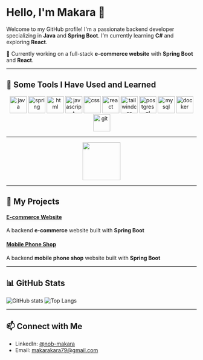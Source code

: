 # Hello, I'm Makara 👋

Welcome to my GitHub profile! I'm a passionate backend developer specializing in **Java** and **Spring Boot**. I’m currently learning **C#** and exploring **React**.

🔭 Currently working on a full-stack **e-commerce website** with **Spring Boot** and **React**.

---

## 🚀 Some Tools I Have Used and Learned

<p align="center">
  <img src="https://cdn.jsdelivr.net/gh/devicons/devicon/icons/java/java-original.svg" alt="java" width="45" height="45"/>
  <img src="https://cdn.jsdelivr.net/gh/devicons/devicon/icons/spring/spring-original.svg" alt="spring" width="45" height="45"/>
  <img src="https://cdn.jsdelivr.net/gh/devicons/devicon/icons/html5/html5-original.svg" alt="html" width="45" height="45"/>
  <img src="https://cdn.jsdelivr.net/gh/devicons/devicon/icons/javascript/javascript-original.svg" alt="javascript" width="45" height="45"/>
  <img src="https://cdn.jsdelivr.net/gh/devicons/devicon/icons/css3/css3-original.svg" alt="css" width="45" height="45"/>
  <img src="https://cdn.jsdelivr.net/gh/devicons/devicon/icons/react/react-original.svg" alt="react" width="45" height="45"/>
  <img src="https://cdn.jsdelivr.net/gh/devicons/devicon/icons/tailwindcss/tailwindcss-original.svg" alt="tailwindcss" width="45" height="45"/>
  <img src="https://cdn.jsdelivr.net/gh/devicons/devicon/icons/postgresql/postgresql-original.svg" alt="postgresql" width="45" height="45"/>
  <img src="https://cdn.jsdelivr.net/gh/devicons/devicon/icons/mysql/mysql-original.svg" alt="mysql" width="45" height="45"/>
  <img src="https://cdn.jsdelivr.net/gh/devicons/devicon/icons/docker/docker-original.svg" alt="docker" width="45" height="45"/>
  <img src="https://cdn.jsdelivr.net/gh/devicons/devicon/icons/git/git-original.svg" alt="git" width="45" height="45"/>
</p>

---
<div align="center">
  <img src="https://media.giphy.com/media/MA4n0unlqEmCNUd1VN/giphy.gif?cid=ecf05e47nr7hl6fu9f2mp0ujwhzdjy2n2m8pq9hf60hj93po&ep=v1_gifs_related&rid=giphy.gif&ct=g" width="100" height="100" />
</div>

---

## 🌟 My Projects

#### [E-commerce Website](https://github.com/Makara-Nob/Shopping-Cart)
A backend **e-commerce** website built with **Spring Boot**

#### [Mobile Phone Shop](https://github.com/Makara-Nob/Mobile-Phone-Shop)
A backend **mobile phone shop** website built with **Spring Boot**

---

## 📊 GitHub Stats

![ GitHub stats](https://github-readme-stats.vercel.app/api?username=Makara-Nob&show_icons=true&theme=radical)
![Top Langs](https://github-readme-stats.vercel.app/api/top-langs/?username=Makara-Nob&layout=compact&theme=radical)

---

## 📫 Connect with Me

- LinkedIn: [@nob-makara](https://www.linkedin.com/in/nob-makara-2a5957250)
- Email: [makarakara79@gmail.com](mailto:makarakara79@gmail.com)
